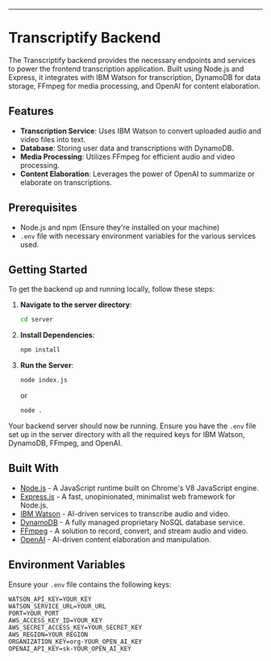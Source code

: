 
---

# Transcriptify Backend

The Transcriptify backend provides the necessary endpoints and services to power the frontend transcription application. Built using Node.js and Express, it integrates with IBM Watson for transcription, DynamoDB for data storage, FFmpeg for media processing, and OpenAI for content elaboration.

## Features

- **Transcription Service**: Uses IBM Watson to convert uploaded audio and video files into text.
- **Database**: Storing user data and transcriptions with DynamoDB.
- **Media Processing**: Utilizes FFmpeg for efficient audio and video processing.
- **Content Elaboration**: Leverages the power of OpenAI to summarize or elaborate on transcriptions.

## Prerequisites

- Node.js and npm (Ensure they're installed on your machine)
- `.env` file with necessary environment variables for the various services used.

## Getting Started

To get the backend up and running locally, follow these steps:

1. **Navigate to the server directory**:

   ```bash
   cd server
   ```

2. **Install Dependencies**:

   ```bash
   npm install
   ```

3. **Run the Server**:

   ```bash
   node index.js
   ```
   or
   ```bash
   node .
   ```

Your backend server should now be running. Ensure you have the `.env` file set up in the server directory with all the required keys for IBM Watson, DynamoDB, FFmpeg, and OpenAI.

## Built With

- [Node.js](https://nodejs.org/) - A JavaScript runtime built on Chrome's V8 JavaScript engine.
- [Express.js](https://expressjs.com/) - A fast, unopinionated, minimalist web framework for Node.js.
- [IBM Watson](https://www.ibm.com/watson) - AI-driven services to transcribe audio and video.
- [DynamoDB](https://aws.amazon.com/dynamodb/) - A fully managed proprietary NoSQL database service.
- [FFmpeg](https://ffmpeg.org/) - A solution to record, convert, and stream audio and video.
- [OpenAI](https://www.openai.com/) - AI-driven content elaboration and manipulation.

## Environment Variables

Ensure your `.env` file contains the following keys:

```
WATSON_API_KEY=YOUR_KEY
WATSON_SERVICE_URL=YOUR_URL
PORT=YOUR_PORT
AWS_ACCESS_KEY_ID=YOUR_KEY
AWS_SECRET_ACCESS_KEY=YOUR_SECRET_KEY
AWS_REGION=YOUR_REGION
ORGANIZATION_KEY=org-YOUR_OPEN_AI_KEY
OPENAI_API_KEY=sk-YOUR_OPEN_AI_KEY
```
